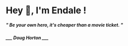 <h1 title="head"> Hey 👋, I'm Endale !</h1>

**<h5><i>" Be your own hero, it's cheaper than a movie ticket. "</i></h5>**

*<b>___ Doug Horton ___</b>*
